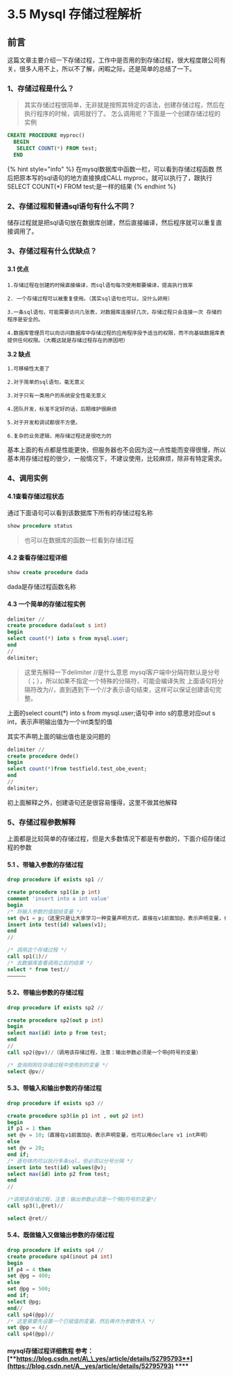 # 3.5 Mysql 存储过程解析

## 前言

这篇文章主要介绍一下存储过程，工作中是否用的到存储过程，很大程度跟公司有关，很多人用不上，所以不了解，闲暇之际，还是简单的总结了一下。

### 1、存储过程是什么？

> 其实存储过程很简单，无非就是按照其特定的语法，创建存储过程，然后在执行程序的时候，调用就行了。 怎么调用呢？下面是一个创建存储过程的实例

```sql
CREATE PROCEDURE myproc()
  BEGIN
   SELECT COUNT(*) FROM test;
  END
```

{% hint style="info" %}
 在mysql数据库中函数一栏，可以看到存储过程函数 然后把原本写的sql语句的地方直接换成CALL myproc，就可以执行了，跟执行SELECT COUNT\(\*\) FROM test;是一样的结果
{% endhint %}

### 2、存储过程和普通sql语句有什么不同？

储存过程就是把sql语句放在数据库创建，然后直接编译，然后程序就可以重复直接调用了。

### 3、存储过程有什么优缺点？

#### **3.1 优点**

`1.存储过程在创建的时候直接编译，而sql语句每次使用都要编译，提高执行效率` 

`2. 一个存储过程可以被重复使用。（其实sql语句也可以，没什么卵用）`

`3.一条sql语句，可能需要访问几张表，对数据库连接好几次，存储过程只会连接一次 存储的程序是安全的。`

`4.数据库管理员可以向访问数据库中存储过程的应用程序授予适当的权限，而不向基础数据库表提供任何权限。（大概这就是存储过程存在的原因吧）`

**3.2 缺点**

`1.可移植性太差了`

`2.对于简单的sql语句，毫无意义`

`3.对于只有一类用户的系统安全性毫无意义`

`4.团队开发，标准不定好的话，后期维护很麻烦`

`5.对于开发和调试都很不方便。`

`6.复杂的业务逻辑，用存储过程还是很吃力的`

基本上面的有点都是性能更快，但服务器也不会因为这一点性能而变得很慢，所以基本用存储过程的很少，一般情况下，不建议使用，比较麻烦，除非有特定需求。

### 4、调用实例

#### **4.1查看存储过程状态**

通过下面语句可以看到该数据库下所有的存储过程名称

```sql
show procedure status
```

> 也可以在数据库的函数一栏看到存储过程

#### **4.2 查看存储过程详细**

```sql
show create procedure dada
```

dada是存储过程函数名称

#### **4.3 一个简单的存储过程实例**

```sql
delimiter // 
create procedure dada(out s int)
begin
select count(*) into s from mysql.user;
end
//
delimiter;
```

> 这里先解释一下delimiter //是什么意思 mysql客户端中分隔符默认是分号（；），所以如果不指定一个特殊的分隔符，可能会编译失败 上面语句将分隔符改为//，直到遇到下一个//才表示语句结束，这样可以保证创建语句完整。

上面的select count\(\*\) into s from mysql.user;语句中 into s的意思对应out s int，表示声明输出值为一个int类型的值

其实不声明上面的输出值也是没问题的

```sql
delimiter // 
create procedure dede()
begin
select count(*)from testfield.test_obe_event;
end
//
delimiter;
```

初上面解释之外，创建语句还是很容易懂得，这里不做其他解释

### 5、存储过程参数解释

上面都是比较简单的存储过程，但是大多数情况下都是有参数的，下面介绍存储过程的参数

#### **5.1 、带输入参数的存储过程**

```sql
drop procedure if exists sp1 //

create procedure sp1(in p int)
comment 'insert into a int value'
begin
/* 将输入参数的值赋给变量 */
set @v1 = p;（这里只是让大家学习一种变量声明方式，直接在v1前面加@，表示声明变量，也可以用declare v1 int声明）
insert into test(id) values(v1);
end
//

/* 调用这个存储过程 */
call sp1(1)//
/* 去数据库查看调用之后的结果 */
select * from test//
——————
```

#### **5.2、带输出参数的存储过程**

```sql
drop procedure if exists sp2 //

create procedure sp2(out p int)
begin
select max(id) into p from test;
end
//
call sp2(@pv)//（调用该存储过程，注意：输出参数必须是一个带@符号的变量）

/* 查询刚刚在存储过程中使用到的变量 */
select @pv//
```

#### **5.3、带输入和输出参数的存储过程**

```sql
drop procedure if exists sp3 //

create procedure sp3(in p1 int , out p2 int)
begin
if p1 = 1 then
set @v = 10;（直接在v1前面加@，表示声明变量，也可以用declare v1 int声明）
else
set @v = 20;
end if;
/* 语句体内可以执行多条sql，但必须以分号分隔 */
insert into test(id) values(@v);
select max(id) into p2 from test;
end
//

/*调用该存储过程，注意：输出参数必须是一个带@符号的变量*/
call sp3(1,@ret)//   

select @ret//
```

#### **5.4、既做输入又做输出参数的存储过程**

```sql
drop procedure if exists sp4 //
create procedure sp4(inout p4 int)
begin
if p4 = 4 then
set @pg = 400;
else
set @pg = 500;
end if; 
select @pg;
end//
call sp4(@pp)//
/* 这里需要先设置一个已赋值的变量，然后再作为参数传入 */
set @pp = 4//
call sp4(@pp)//
```

#### mysql存储过程详细教程 **参考：**[**https://blog.csdn.net/A\_\_yes/article/details/52795793**](https://blog.csdn.net/A__yes/article/details/52795793) ****


